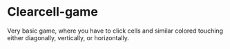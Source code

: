 # Clearcell-game
Very basic game, where you have to click cells and similar colored touching either diagonally, vertically, or horizontally.
